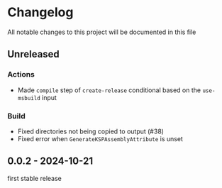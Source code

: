 # Changelog

All notable changes to this project will be documented in this file

## Unreleased

### Actions

- Made `compile` step of `create-release` conditional based on the `use-msbuild` input

### Build

- Fixed directories not being copied to output (#38)
- Fixed error when `GenerateKSPAssemblyAttribute` is unset


## 0.0.2 - 2024-10-21

first stable release